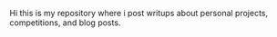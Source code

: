 Hi this is my repository where i post writups about personal projects, competitions, and blog posts.
